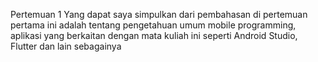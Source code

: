 Pertemuan 1
Yang dapat saya simpulkan dari pembahasan di pertemuan pertama ini adalah tentang pengetahuan umum mobile programming, aplikasi yang berkaitan dengan mata kuliah ini seperti Android Studio, Flutter dan lain sebagainya
